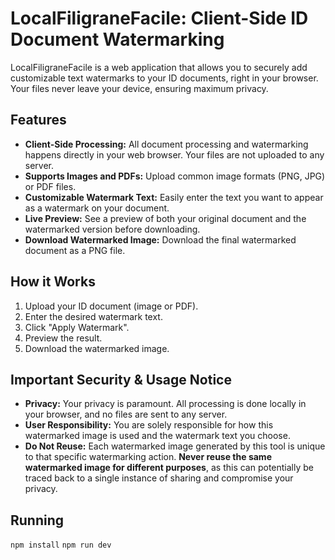 # LocalFiligraneFacile: Client-Side ID Document Watermarking

LocalFiligraneFacile is a web application that allows you to securely add customizable text watermarks to your ID documents, right in your browser. Your files never leave your device, ensuring maximum privacy.

## Features

*   **Client-Side Processing:** All document processing and watermarking happens directly in your web browser. Your files are not uploaded to any server.
*   **Supports Images and PDFs:** Upload common image formats (PNG, JPG) or PDF files.
*   **Customizable Watermark Text:** Easily enter the text you want to appear as a watermark on your document.
*   **Live Preview:** See a preview of both your original document and the watermarked version before downloading.
*   **Download Watermarked Image:** Download the final watermarked document as a PNG file.

## How it Works

1.  Upload your ID document (image or PDF).
2.  Enter the desired watermark text.
3.  Click "Apply Watermark".
4.  Preview the result.
5.  Download the watermarked image.

## Important Security & Usage Notice

*   **Privacy:** Your privacy is paramount. All processing is done locally in your browser, and no files are sent to any server.
*   **User Responsibility:** You are solely responsible for how this watermarked image is used and the watermark text you choose.
*   **Do Not Reuse:** Each watermarked image generated by this tool is unique to that specific watermarking action. **Never reuse the same watermarked image for different purposes**, as this can potentially be traced back to a single instance of sharing and compromise your privacy.

## Running

```npm install```
```npm run dev```